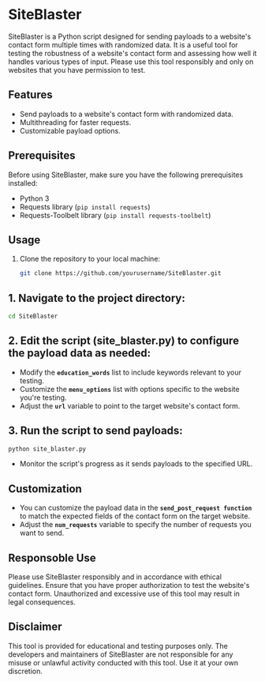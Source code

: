 # SiteBlaster

SiteBlaster is a Python script designed for sending payloads to a website's contact form multiple times with randomized data. It is a useful tool for testing the robustness of a website's contact form and assessing how well it handles various types of input. Please use this tool responsibly and only on websites that you have permission to test.

## Features

- Send payloads to a website's contact form with randomized data.
- Multithreading for faster requests.
- Customizable payload options.

## Prerequisites

Before using SiteBlaster, make sure you have the following prerequisites installed:

- Python 3
- Requests library (`pip install requests`)
- Requests-Toolbelt library (`pip install requests-toolbelt`)

## Usage

1. Clone the repository to your local machine:

   ```bash
   git clone https://github.com/yourusername/SiteBlaster.git
## 1. Navigate to the project directory:

```bash
cd SiteBlaster
```
## 2. Edit the script (site_blaster.py) to configure the payload data as needed:

- Modify the **`education_words`** list to include keywords relevant to your testing.
- Customize the **`menu_options`** list with options specific to the website you're testing.
- Adjust the **`url`** variable to point to the target website's contact form.

## 3. Run the script to send payloads:

```bash
python site_blaster.py
```
- Monitor the script's progress as it sends payloads to the specified URL.
## Customization
- You can customize the payload data in the **`send_post_request function`** to match the expected fields of the contact form on the target website.
- Adjust the **`num_requests`** variable to specify the number of requests you want to send.

## Responsoble Use

Please use SiteBlaster responsibly and in accordance with ethical guidelines. Ensure that you have proper authorization to test the website's contact form. Unauthorized and excessive use of this tool may result in legal consequences.

## Disclaimer

This tool is provided for educational and testing purposes only. The developers and maintainers of SiteBlaster are not responsible for any misuse or unlawful activity conducted with this tool. Use it at your own discretion.
